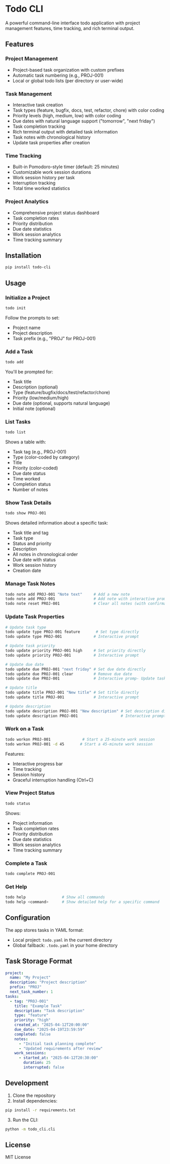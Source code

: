 # Todo CLI

A powerful command-line interface todo application with project management features, time tracking, and rich terminal output.

## Features

### Project Management
- Project-based task organization with custom prefixes
- Automatic task numbering (e.g., PROJ-001)
- Local or global todo lists (per directory or user-wide)

### Task Management
- Interactive task creation
- Task types (feature, bugfix, docs, test, refactor, chore) with color coding
- Priority levels (high, medium, low) with color coding
- Due dates with natural language support ("tomorrow", "next friday")
- Task completion tracking
- Rich terminal output with detailed task information
- Task notes with chronological history
- Update task properties after creation

### Time Tracking
- Built-in Pomodoro-style timer (default: 25 minutes)
- Customizable work session durations
- Work session history per task
- Interruption tracking
- Total time worked statistics

### Project Analytics
- Comprehensive project status dashboard
- Task completion rates
- Priority distribution
- Due date statistics
- Work session analytics
- Time tracking summary

## Installation

```bash
pip install todo-cli
```

## Usage

### Initialize a Project
```bash
todo init
```
Follow the prompts to set:
- Project name
- Project description
- Task prefix (e.g., "PROJ" for PROJ-001)

### Add a Task
```bash
todo add
```
You'll be prompted for:
- Task title
- Description (optional)
- Type (feature/bugfix/docs/test/refactor/chore)
- Priority (low/medium/high)
- Due date (optional, supports natural language)
- Initial note (optional)

### List Tasks
```bash
todo list
```
Shows a table with:
- Task tag (e.g., PROJ-001)
- Type (color-coded by category)
- Title
- Priority (color-coded)
- Due date status
- Time worked
- Completion status
- Number of notes

### Show Task Details
```bash
todo show PROJ-001
```
Shows detailed information about a specific task:
- Task title and tag
- Task type
- Status and priority
- Description
- All notes in chronological order
- Due date with status
- Work session history
- Creation date

### Manage Task Notes
```bash
todo note add PROJ-001 "Note text"     # Add a new note
todo note add PROJ-001                 # Add note with interactive prompt
todo note reset PROJ-001               # Clear all notes (with confirmation)
```

### Update Task Properties
```bash
# Update task type
todo update type PROJ-001 feature       # Set type directly
todo update type PROJ-001              # Interactive prompt

# Update task priority
todo update priority PROJ-001 high     # Set priority directly
todo update priority PROJ-001          # Interactive prompt

# Update due date
todo update due PROJ-001 "next friday" # Set due date directly
todo update due PROJ-001 clear         # Remove due date
todo update due PROJ-001               # Interactive promp- Update task properties after creationt

# Update title
todo update title PROJ-001 "New title" # Set title directly
todo update title PROJ-001             # Interactive prompt

# Update description
todo update description PROJ-001 "New description" # Set description directly
todo update description PROJ-001                   # Interactive prompt
```

### Work on a Task
```bash
todo workon PROJ-001              # Start a 25-minute work session
todo workon PROJ-001 -d 45       # Start a 45-minute work session
```
Features:
- Interactive progress bar
- Time tracking
- Session history
- Graceful interruption handling (Ctrl+C)

### View Project Status
```bash
todo status
```
Shows:
- Project information
- Task completion rates
- Priority distribution
- Due date statistics
- Work session analytics
- Time tracking summary

### Complete a Task
```bash
todo complete PROJ-001
```

### Get Help
```bash
todo help                # Show all commands
todo help <command>      # Show detailed help for a specific command
```

## Configuration

The app stores tasks in YAML format:
- Local project: `todo.yaml` in the current directory
- Global fallback: `.todo.yaml` in your home directory

## Task Storage Format

```yaml
project:
  name: "My Project"
  description: "Project description"
  prefix: "PROJ"
  next_task_number: 1
tasks:
  - tag: "PROJ-001"
    title: "Example Task"
    description: "Task description"
    type: "feature"
    priority: "high"
    created_at: "2025-04-12T20:00:00"
    due_date: "2025-04-19T23:59:59"
    completed: false
    notes:
      - "Initial task planning complete"
      - "Updated requirements after review"
    work_sessions:
      - started_at: "2025-04-12T20:30:00"
        duration: 25
        interrupted: false
```

## Development

1. Clone the repository
2. Install dependencies:
```bash
pip install -r requirements.txt
```

3. Run the CLI:
```bash
python -m todo_cli.cli
```

## License

MIT License